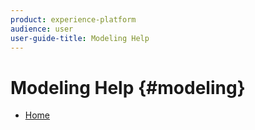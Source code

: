 ```yaml
---
product: experience-platform
audience: user
user-guide-title: Modeling Help
---
```


# Modeling Help {#modeling}

+ [Home](home.md)
